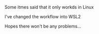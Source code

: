Some itmes said that it only workds in Linux

I've changed the workflow into WSL2

Hopes there won't be any problems...